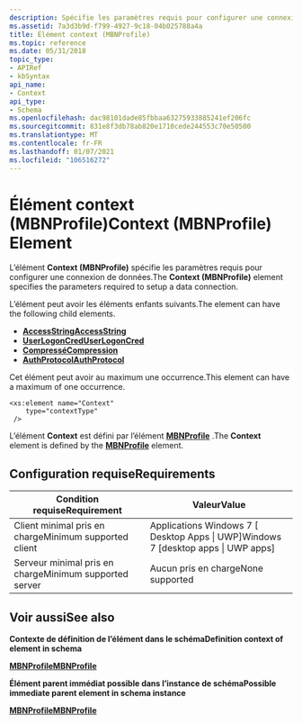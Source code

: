 ```yaml
---
description: Spécifie les paramètres requis pour configurer une connexion de données.
ms.assetid: 7a3d3b9d-f799-4927-9c18-04b025788a4a
title: Élément context (MBNProfile)
ms.topic: reference
ms.date: 05/31/2018
topic_type:
- APIRef
- kbSyntax
api_name:
- Context
api_type:
- Schema
ms.openlocfilehash: dac98101dade85fbbaa63275933885241ef206fc
ms.sourcegitcommit: 831e8f3db78ab820e1710cede244553c70e50500
ms.translationtype: MT
ms.contentlocale: fr-FR
ms.lasthandoff: 01/07/2021
ms.locfileid: "106516272"
---
```

# <a name="context-mbnprofile-element"></a><span data-ttu-id="2534f-103">Élément context (MBNProfile)</span><span class="sxs-lookup"><span data-stu-id="2534f-103">Context (MBNProfile) Element</span></span>

<span data-ttu-id="2534f-104">L’élément **Context (MBNProfile)** spécifie les paramètres requis pour configurer une connexion de données.</span><span class="sxs-lookup"><span data-stu-id="2534f-104">The **Context (MBNProfile)** element specifies the parameters required to setup a data connection.</span></span>

<span data-ttu-id="2534f-105">L’élément peut avoir les éléments enfants suivants.</span><span class="sxs-lookup"><span data-stu-id="2534f-105">The element can have the following child elements.</span></span>

-   [<span data-ttu-id="2534f-106">**AccessString**</span><span class="sxs-lookup"><span data-stu-id="2534f-106">**AccessString**</span></span>](schema-accessstring-contexttype-element.md)
-   [<span data-ttu-id="2534f-107">**UserLogonCred**</span><span class="sxs-lookup"><span data-stu-id="2534f-107">**UserLogonCred**</span></span>](schema-userlogoncred-contexttype-element.md)
-   [<span data-ttu-id="2534f-108">**Compressé**</span><span class="sxs-lookup"><span data-stu-id="2534f-108">**Compression**</span></span>](schema-compression-contexttype-element.md)
-   [<span data-ttu-id="2534f-109">**AuthProtocol**</span><span class="sxs-lookup"><span data-stu-id="2534f-109">**AuthProtocol**</span></span>](schema-authprotocol-contexttype-element.md)

<span data-ttu-id="2534f-110">Cet élément peut avoir au maximum une occurrence.</span><span class="sxs-lookup"><span data-stu-id="2534f-110">This element can have a maximum of one occurrence.</span></span>

``` syntax
<xs:element name="Context"
    type="contextType"
 />
```

<span data-ttu-id="2534f-111">L’élément **Context** est défini par l’élément [**MBNProfile**](schema-mbnprofile-element.md) .</span><span class="sxs-lookup"><span data-stu-id="2534f-111">The **Context** element is defined by the [**MBNProfile**](schema-mbnprofile-element.md) element.</span></span>

## <a name="requirements"></a><span data-ttu-id="2534f-112">Configuration requise</span><span class="sxs-lookup"><span data-stu-id="2534f-112">Requirements</span></span>



| <span data-ttu-id="2534f-113">Condition requise</span><span class="sxs-lookup"><span data-stu-id="2534f-113">Requirement</span></span> | <span data-ttu-id="2534f-114">Valeur</span><span class="sxs-lookup"><span data-stu-id="2534f-114">Value</span></span> |
|-------------------------------------|---------------------------------------------------|
| <span data-ttu-id="2534f-115">Client minimal pris en charge</span><span class="sxs-lookup"><span data-stu-id="2534f-115">Minimum supported client</span></span><br/> | <span data-ttu-id="2534f-116">Applications Windows 7 \[ Desktop Apps \| UWP\]</span><span class="sxs-lookup"><span data-stu-id="2534f-116">Windows 7 \[desktop apps \| UWP apps\]</span></span><br/> |
| <span data-ttu-id="2534f-117">Serveur minimal pris en charge</span><span class="sxs-lookup"><span data-stu-id="2534f-117">Minimum supported server</span></span><br/> | <span data-ttu-id="2534f-118">Aucun pris en charge</span><span class="sxs-lookup"><span data-stu-id="2534f-118">None supported</span></span><br/>                         |



## <a name="see-also"></a><span data-ttu-id="2534f-119">Voir aussi</span><span class="sxs-lookup"><span data-stu-id="2534f-119">See also</span></span>

<dl> <dt>

<span data-ttu-id="2534f-120">**Contexte de définition de l’élément dans le schéma**</span><span class="sxs-lookup"><span data-stu-id="2534f-120">**Definition context of element in schema**</span></span>
</dt> <dt>

[<span data-ttu-id="2534f-121">**MBNProfile**</span><span class="sxs-lookup"><span data-stu-id="2534f-121">**MBNProfile**</span></span>](schema-mbnprofile-element.md)
</dt> <dt>

<span data-ttu-id="2534f-122">**Élément parent immédiat possible dans l’instance de schéma**</span><span class="sxs-lookup"><span data-stu-id="2534f-122">**Possible immediate parent element in schema instance**</span></span>
</dt> <dt>

[<span data-ttu-id="2534f-123">**MBNProfile**</span><span class="sxs-lookup"><span data-stu-id="2534f-123">**MBNProfile**</span></span>](schema-mbnprofile-element.md)
</dt> </dl>

 

 




